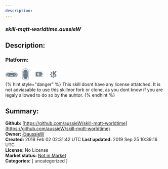 ```yaml
---
description: 
---
```


### _skill-mqtt-worldtime.aussieW_  
## Description:  
  
  
### Platform:  
 ![Mark I](../.gitbook/assets/mark-1-icon.png)  ![Mark II](../.gitbook/assets/mark-2-icon.png)  ![Picroft](../.gitbook/assets/picroft-icon.png)  ![plasmoid](../.gitbook/assets/kde.png)   
{% hint style="danger" %}
This skill dosnt have any license attatched. It is not adviasable to use this skillnor fork or clone, as you dont know if you are legaly allowed to do so by the auhtor.
{% endhint %}
  
## Summary:  
**Github:** [https://github.com/aussieW/skill-mqtt-worldtime](https://github.com/aussieW/skill-mqtt-worldtime)  
**Owner:** [@aussieW](https://github.com/aussieW)  
**Created:** 2018 Feb 02 02:31:42 UTC  **Last updated:** 2019 Sep 25 10:39:16 UTC  
**License:** No License  
**Market status:** [Not in Market](https://market.mycroft.ai/skill/)  
**Categories:** [ uncategorized ]   
